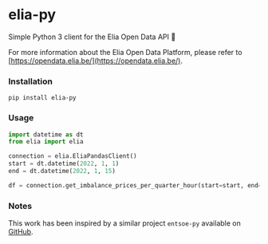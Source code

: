# elia-py
Simple Python 3 client for the Elia Open Data API 🤖

For more information about the Elia Open Data Platform, please refer to 
[https://opendata.elia.be/](https://opendata.elia.be/).

### Installation
```shell
pip install elia-py
```

### Usage
```python
import datetime as dt
from elia import elia

connection = elia.EliaPandasClient()
start = dt.datetime(2022, 1, 1)
end = dt.datetime(2022, 1, 15)

df = connection.get_imbalance_prices_per_quarter_hour(start=start, end=end)
```
### Notes
This work has been inspired by a similar project `entsoe-py` available on 
[GitHub](https://github.com/EnergieID/entsoe-py).
